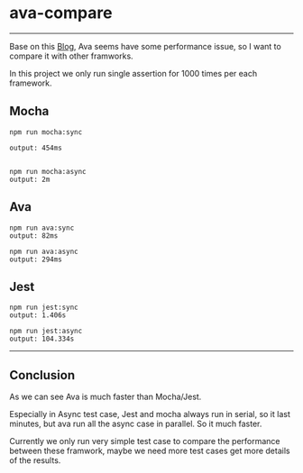 # ava-compare

---
Base on this [Blog](https://medium.com/@kentcdodds/migrating-to-jest-881f75366e7e), Ava seems have some performance issue, so I want to compare it with other framworks.

In this project we only run single assertion for 1000 times per each framework.

## Mocha

    npm run mocha:sync

    output: 454ms


    npm run mocha:async 
    output: 2m

## Ava

    npm run ava:sync
    output: 82ms

    npm run ava:async
    output: 294ms

## Jest

    npm run jest:sync
    output: 1.406s

    npm run jest:async
    output: 104.334s
---

## Conclusion

As we can see Ava is much faster than Mocha/Jest.

Especially in Async test case, Jest and mocha always run in serial, so it last minutes, but ava run all the async case in parallel. So it much faster.

Currently we only run very simple test case to compare the performance between these framwork, maybe we need more test cases get more details of the results.
